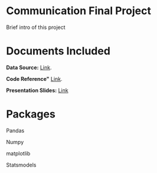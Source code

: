 Communication Final Project
=======
Brief intro of this project

# Documents Included
**Data Source:** [Link](https://github.com/summerzhang423/communication/blob/main/KelleyBlueBookData.csv). 

**Code Reference"** [Link](https://github.com/summerzhang423/communication/blob/main/communication_code.ipynb). 

**Presentation Slides:** [Link](https://github.com/summerzhang423/communication/blob/main/Communication%20Final.pptx) 


Packages
=======
Pandas

Numpy

matplotlib

Statsmodels
